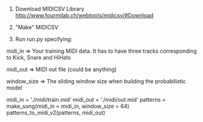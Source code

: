 1) Download MIDICSV Library http://www.fourmilab.ch/webtools/midicsv/#Download


2) "Make" MIDICSV


3) Run run.py specifying:

midi_in => Your training MIDI data. It has to have three tracks corresponding to Kick, Snare and HiHats


midi_out => MIDI out file (could be anything)


window_size => The sliding window size when building the probabilistic model

midi_in = './midi/train.mid'
midi_out = './midi/out.mid'
patterns = make_song(midi_in = midi_in, window_size = 64)
patterns_to_midi_v2(patterns, midi_out)
